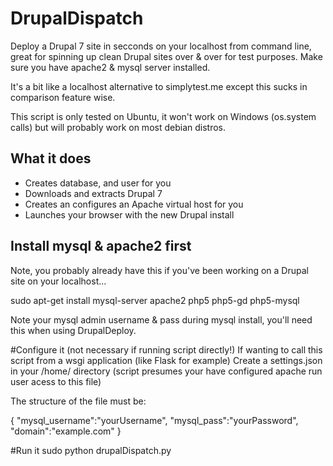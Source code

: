 # DrupalDispatch
Deploy a Drupal 7 site in secconds on your localhost from command line, great for spinning up clean Drupal sites over &amp; over for test purposes. Make sure you have apache2 &amp; mysql server installed.

It's a bit like a localhost alternative to simplytest.me except this sucks in comparison feature wise. 

This script is only tested on Ubuntu, it won't work  on Windows (os.system calls) but will probably work on most debian distros.

## What it does
- Creates database, and user for you
- Downloads and extracts Drupal 7
- Creates an configures an Apache virtual host for you
- Launches your browser with the new Drupal install

## Install mysql & apache2 first 
Note, you probably already have this if you've been working on a Drupal site on your localhost...

sudo apt-get install mysql-server apache2 php5 php5-gd php5-mysql

Note your mysql admin username & pass during mysql install, you'll need this when using DrupalDeploy.

#Configure it (not necessary if running script directly!) 
If wanting to call this script from a wsgi application (like Flask for example)
Create a settings.json in your /home/<yourusername> directory (script presumes your have configured apache run user acess to this file)

The structure of the file must be:

{
    "mysql_username":"yourUsername",
    "mysql_pass":"yourPassword",
    "domain":"example.com"
}


#Run it
sudo python drupalDispatch.py




